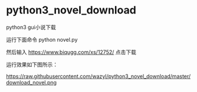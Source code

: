 # python3_novel_download
python3 gui小说下载

运行下面命令 
python novel.py 

然后输入 https://www.biqugg.com/xs/12752/ 点击下载

运行效果如下图所示：

https://raw.githubusercontent.com/wazyl/python3_novel_download/master/download_novel.png

